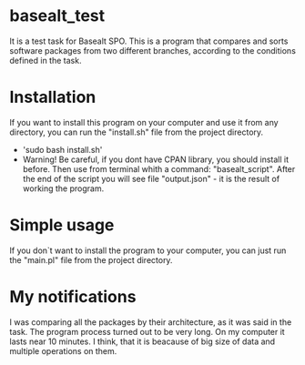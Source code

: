 # basealt_test
It is a test task for Basealt SPO.
This is a program that compares and sorts software packages from two different branches, according to the conditions defined in the task.
# Installation
If you want to install this program on your computer and use it from any directory, you can run the "install.sh" file from the project directory.
* 'sudo bash install.sh'
* Warning! Be careful, if you dont have CPAN library, you should install it before.
Then use from terminal whith a command: "basealt_script".
After the end of the script you will see file "output.json" - it is the result of working the program.
# Simple usage
If you don`t want to install the program to your computer, you can just run the "main.pl" file from the project directory.
# My notifications
I was comparing all the packages by their architecture, as it was said in the task.
The program process turned out to be very long. On my computer it lasts near 10 minutes. I think, that it is beacause of big size of data and multiple operations on them.
